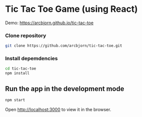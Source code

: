 # Tic Tac Toe Game (using React)

Demo: https://arcbjorn.github.io/tic-tac-toe

### Clone repository

```sh
git clone https://github.com/arcbjorn/tic-tac-toe.git
```

### Install depemdencies

```sh
cd tic-tac-toe
npm install
```

## Run the app in the development mode

```sh
npm start
```

Open [http://localhost:3000](http://localhost:3000) to view it in the browser.
